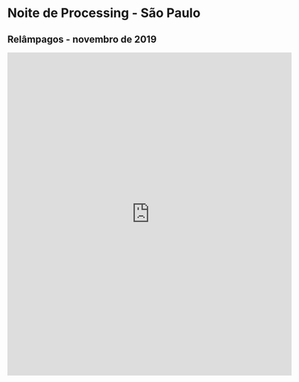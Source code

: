 # Noite de Processing - São Paulo

## Relâmpagos -  novembro de 2019

<iframe src="https://docs.google.com/forms/d/e/1FAIpQLSd9CsFCKJG61MVt8p9MwwkuX53jhYKKlRtepbd_dOLldqkYYQ/viewform?embedded=true" width="640" height="728" frameborder="0" marginheight="0" marginwidth="0">Loading…</iframe>
